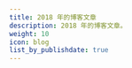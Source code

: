 ```yaml
---
title: 2018 年的博客文章
description: 2018 年的博客文章。
weight: 10
icon: blog
list_by_publishdate: true
---
```

